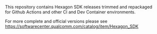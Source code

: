 This repository contains Hexagon SDK releases trimmed and repackaged for Github Actions and other CI and Dev Container environments.

For more complete and official versions please see https://softwarecenter.qualcomm.com/catalog/item/Hexagon_SDK
